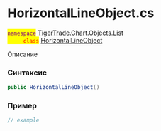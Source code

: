 
# HorizontalLineObject.cs
<mark style="color:purple;">`namespace`</mark> [TigerTrade.Chart](../../../../../TigerTrade.Chart.md).[Objects](../../../../../TigerTrade.Chart/Objects.md).[List](../../../../../TigerTrade.Chart/Objects/List.md)  
<mark style="color:red;">&nbsp;&nbsp;&nbsp;&nbsp;&nbsp;&nbsp;&nbsp;&nbsp;&nbsp;`class`</mark> [HorizontalLineObject](../../HorizontalLineObject.cs.md)

Описание

### Синтаксис
```csharp
public HorizontalLineObject()
```


### Пример  
```csharp
// example
```
                    
                    